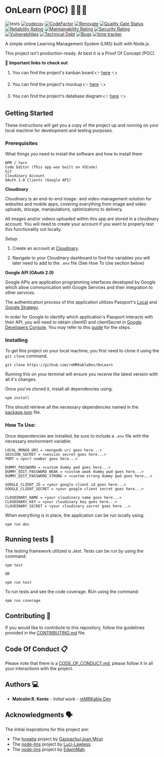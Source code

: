 # OnLearn (POC) 🚀🚀🚀

![tests](https://github.com/reMRKableDev/OnLearn/workflows/tests/badge.svg) [![codecov](https://codecov.io/gh/reMRKableDev/OnLearn/branch/main/graph/badge.svg?token=8IAKVRS55T)](https://codecov.io/gh/reMRKableDev/OnLearn) [![CodeFactor](https://www.codefactor.io/repository/github/remrkabledev/onlearn/badge)](https://www.codefactor.io/repository/github/remrkabledev/onlearn) [![Renovate](https://img.shields.io/badge/renovate-enabled-brightgreen.svg)](https://renovatebot.com) [![Quality Gate Status](https://sonarcloud.io/api/project_badges/measure?project=reMRKableDev_OnLearn&metric=alert_status)](https://sonarcloud.io/dashboard?id=reMRKableDev_OnLearn) [![Reliability Rating](https://sonarcloud.io/api/project_badges/measure?project=reMRKableDev_OnLearn&metric=reliability_rating)](https://sonarcloud.io/dashboard?id=reMRKableDev_OnLearn) [![Maintainability Rating](https://sonarcloud.io/api/project_badges/measure?project=reMRKableDev_OnLearn&metric=sqale_rating)](https://sonarcloud.io/dashboard?id=reMRKableDev_OnLearn) [![Security Rating](https://sonarcloud.io/api/project_badges/measure?project=reMRKableDev_OnLearn&metric=security_rating)](https://sonarcloud.io/dashboard?id=reMRKableDev_OnLearn) [![Vulnerabilities](https://sonarcloud.io/api/project_badges/measure?project=reMRKableDev_OnLearn&metric=vulnerabilities)](https://sonarcloud.io/dashboard?id=reMRKableDev_OnLearn) [![Technical Debt](https://sonarcloud.io/api/project_badges/measure?project=reMRKableDev_OnLearn&metric=sqale_index)](https://sonarcloud.io/dashboard?id=reMRKableDev_OnLearn) [![Bugs](https://sonarcloud.io/api/project_badges/measure?project=reMRKableDev_OnLearn&metric=bugs)](https://sonarcloud.io/dashboard?id=reMRKableDev_OnLearn) [![time tracker](https://wakatime.com/badge/github/reMRKableDev/OnLearn.svg)](https://wakatime.com/badge/github/reMRKableDev/OnLearn) 

A simple online Learning Management System (LMS) built with Node.js. 

This project isn't production-ready. At best it is a Proof Of Concept (POC).

🚨 **Important links to check out** 

1. You can find the project's kanban board 👉 [here](https://github.com/reMRKableDev/OnLearn/projects/1) 👈

2. You can find the project's mockup 👉 [here](https://www.figma.com/file/7DxTkysjJFUCjcTs9AsbLp/OnLearn-Mockup?node-id=201%3A5189) 👈
   
3. You can find the project's database diagram 👉 [here](https://github.com/reMRKableDev/OnLearn/blob/main/assets/db-diagram.png) 👈


## Getting Started

These instructions will get you a copy of the project up and running on your local machine for development and testing purposes.

### Prerequisites

What things you need to install the software and how to install them

```
NPM / Yarn
Code Editor (This app was built on VSCode)
Git
Cloudinary Account
OAuth 2.0 Clients (Google API)
```

**Cloudinary**

Cloudinary is an end-to-end image- and video-management solution for websites and mobile apps, covering everything from image and video uploads, storage, manipulations, optimizations to delivery.

All images and/or videos uploaded within this app are stored in a cloudinary account. You will need to create your account if you want to properly test this functionality out locally. 

*Setup:* 

1.  Create an account at [Cloudinary](https://cloudinary.com/).

2.  Navigate to your Cloudinary dashboard to find the variables you will later need to add to the ```.env``` file (See How To Use section below)


**Google API (OAuth 2.0)**

Google APIs are application programming interfaces developed by Google which allow communication with Google Services and their integration to other services.

The authentication process of this application utilizes Passport's [Local](http://www.passportjs.org/packages/passport-local/) and [Google Strategy](http://www.passportjs.org/docs/google/). 

In order for Google to identify which application's Passport interacts with their API, you will need to obtain clientID and clientSecret in [Google Developers Console](https://console.developers.google.com). You may refer to this [guide](https://developers.google.com/adwords/api/docs/guides/authentication#create_a_client_id_and_client_secret) for the steps.


### Installing

To get this project on your local machine, you first need to clone it using the `git clone` command.

```
git clone https://github.com/reMRKableDev/OnLearn
```

Running this on your terminal will ensure you receive the latest version with all it's changes.

Once you've cloned it, install all dependencies using:

```
npm install
```

This should retrieve all the necessary dependencies named in the [package.json](https://github.com/reMRKableDev/OnLearn/blob/main/package.json) file.

### How To Use:

Once dependencies are installed, be sure to include a ```.env``` file with the necessary environment variable:

```
LOCAL_MONGO_URI = <mongodb uri goes here...>
SESSION_SECRET = <session secret goes here...>
PORT = <port number goes here...>

DUMMY_PASSWORD = <custom dummy pwd goes here...>
DUMMY_EDIT_PASSWORD_WEAK = <custom weak dummy pwd goes here...>
DUMMY_EDIT_PASSWORD_STRONG = <custom strong dummy pwd goes here...>

GOOGLE_CLIENT_ID = <your google client id goes here...>
GOOGLE_CLIENT_SECRET = <your google client secret goes here...>

CLOUDINARY_NAME = <your cloudinary name goes here...>
CLOUDINARY_KEY = <your cloudinary key goes here...>
CLOUDINARY_SECRET = <your cloudinary secret goes here...>
```

When everything is in place, the application can be run locally using:

```
npm run dev
```

## Running tests 🧪

The testing framework utilized is Jest. Tests can be run by using the command:

```
npm test

OR

npm run test
```

To run tests and see the code coverage. RUn using the command:
```
npm run coverage
```

## Contributing 👋

If you would like to contribute to this repository, follow the guidelines provided in the [CONTRIBUTING.md](https://github.com/reMRKableDev/OnLearn/blob/main/CONTRIBUTING.md) file.

## Code Of Conduct 📋

Please note that there is a [CODE_OF_CONDUCT.md](https://github.com/reMRKableDev/OnLearn/blob/main/CODE_OF_CONDUCT.md), please follow it in all your interactions with the project.

## Authors 💻

- **Malcolm R. Kente** - _Initial work_ - [reMRKable Dev](https://remrkabledev.com/)

## Acknowledgments 🗣️

The initial inspirations for this project are:

 - The [hypatia](https://github.com/gazpachu/hypatia) project by [Gazpachu(Joan Mira)](https://github.com/gazpachu)
 - The [node-lms](https://github.com/Luci-Lawless/node-lms) project by [Luci-Lawless](https://github.com/Luci-Lawless).
 - The [node-lms](https://github.com/edwinmah/node-lms) project by [EdwinMah](https://github.com/edwinmah).